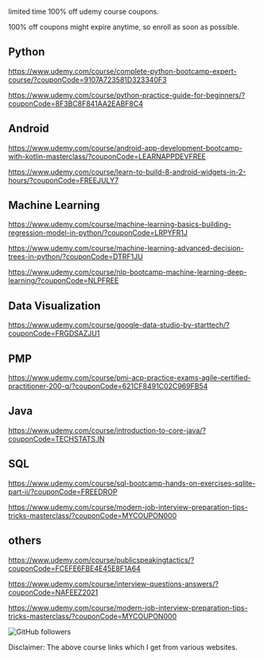

limited time 100% off udemy course coupons.

100% off coupons might expire anytime, so enroll as soon as possible.

Python
---------------------
https://www.udemy.com/course/complete-python-bootcamp-expert-course/?couponCode=9107A723581D323340F3

https://www.udemy.com/course/python-practice-guide-for-beginners/?couponCode=8F3BC8F841AA2EABF8C4

Android
-------------------
https://www.udemy.com/course/android-app-development-bootcamp-with-kotlin-masterclass/?couponCode=LEARNAPPDEVFREE

https://www.udemy.com/course/learn-to-build-8-android-widgets-in-2-hours/?couponCode=FREEJULY7

Machine Learning
-----------------
https://www.udemy.com/course/machine-learning-basics-building-regression-model-in-python/?couponCode=LRPYFR1J

https://www.udemy.com/course/machine-learning-advanced-decision-trees-in-python/?couponCode=DTRF1JU

https://www.udemy.com/course/nlp-bootcamp-machine-learning-deep-learning/?couponCode=NLPFREE

Data Visualization
-------------------------
https://www.udemy.com/course/google-data-studio-by-starttech/?couponCode=FRGDSAZJU1

PMP
-----------------
https://www.udemy.com/course/pmi-acp-practice-exams-agile-certified-practitioner-200-q/?couponCode=621CF8491C02C969FB54

Java
--------------
https://www.udemy.com/course/introduction-to-core-java/?couponCode=TECHSTATS.IN

SQL
-----------------
https://www.udemy.com/course/sql-bootcamp-hands-on-exercises-sqlite-part-ii/?couponCode=FREEDROP


https://www.udemy.com/course/modern-job-interview-preparation-tips-tricks-masterclass/?couponCode=MYCOUPON000

others
-------------
https://www.udemy.com/course/publicspeakingtactics/?couponCode=FCEFE6FBE4E45E8F1A64

https://www.udemy.com/course/interview-questions-answers/?couponCode=NAFEEZ2021

https://www.udemy.com/course/modern-job-interview-preparation-tips-tricks-masterclass/?couponCode=MYCOUPON000


<img alt="GitHub followers" src="https://img.shields.io/github/followers/josepraveen?style=social">


Disclaimer: The above course links which I get from various websites. 






